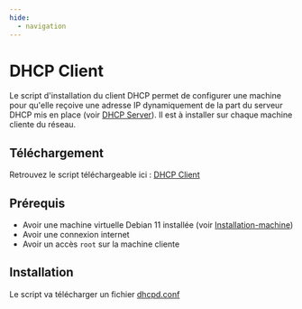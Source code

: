 ```yaml
---
hide:
  - navigation
---
```

# DHCP Client

Le script d'installation du client DHCP permet de configurer une machine pour qu'elle reçoive une adresse IP dynamiquement de la part du serveur DHCP mis en place (voir [DHCP Server](server.md)). Il est à installer sur chaque machine cliente du réseau.

## Téléchargement

Retrouvez le script téléchargeable ici : [DHCP Client](https://raw.githubusercontent.com/AngarosGamer/SAE4/main/dhcp/dhcp_install_client.sh)

## Prérequis

- Avoir une machine virtuelle Debian 11 installée (voir [Installation-machine](../installation-machine.md))
- Avoir une connexion internet
- Avoir un accès `root` sur la machine cliente

## Installation

Le script va télécharger un fichier [dhcpd.conf](https://raw.githubusercontent.com/AngarosGamer/SAE4/main/dhcp/dhcpd.conf)